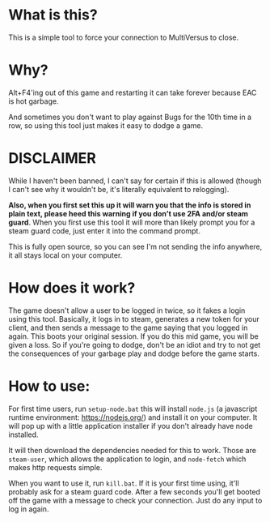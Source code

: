 # What is this?
This is a simple tool to force your connection to MultiVersus to close.

# Why?
Alt+F4'ing out of this game and restarting it can take forever because EAC is hot garbage.

And sometimes you don't want to play against Bugs for the 10th time in a row, so using this tool just makes it easy to dodge a game.

# DISCLAIMER
While I haven't been banned, I can't say for certain if this is allowed (though I can't see why it wouldn't be, it's literally equivalent to relogging).

**Also, when you first set this up it will warn you that the info is stored in plain text, please heed this warning if you don't use 2FA and/or steam guard**. When you first use this tool it will more than likely prompt you for a steam guard code, just enter it into the command prompt.

This is fully open source, so you can see I'm not sending the info anywhere, it all stays local on your computer.

# How does it work?
The game doesn't allow a user to be logged in twice, so it fakes a login using this tool. Basically, it logs in to steam, generates a new token for your client, and then sends a message to the game saying that you logged in again. This boots your original session. If you do this mid game, you will be given a loss. So if you're going to dodge, don't be an idiot and try to not get the consequences of your garbage play and dodge before the game starts.

# How to use:
For first time users, run `setup-node.bat` this will install `node.js` (a javascript runtime environment: https://nodejs.org/) and install it on your computer. It will pop up with a little application installer if you don't already have node installed.

It will then download the dependencies needed for this to work. Those are `steam-user`, which allows the application to login, and `node-fetch` which makes http requests simple.

When you want to use it, run `kill.bat`. If it is your first time using, it'll probably ask for a steam guard code. After a few seconds you'll get booted off the game with a message to check your connection. Just do any input to log in again.